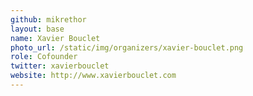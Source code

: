 ```yaml
---
github: mikrethor
layout: base
name: Xavier Bouclet
photo_url: /static/img/organizers/xavier-bouclet.png
role: Cofounder
twitter: xavierbouclet
website: http://www.xavierbouclet.com
---
```

